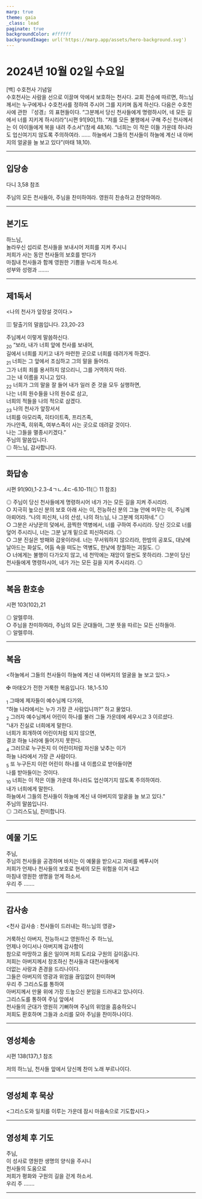 ```yaml
---
marp: true
theme: gaia
_class: lead
paginate: true
backgroundColor: #ffffff
backgroundImage: url('https://marp.app/assets/hero-background.svg')
---
```


# 2024년 10월 02일 수요일

[백] 수호천사 기념일  
수호천사는 사람을 선으로 이끌며 악에서 보호하는 천사다. 교회 전승에 따르면, 하느님께서는 누구에게나 수호천사를 정하여 주시어 그를 지키며 돕게 하신다. 다음은 수호천사에 관한 『성경』의 표현들이다. “그분께서 당신 천사들에게 명령하시어, 네 모든 길에서 너를 지키게 하시리라”(시편 91[90],11). “저를 모든 불행에서 구해 주신 천사께서는 이 아이들에게 복을 내려 주소서”(창세 48,16). “너희는 이 작은 이들 가운데 하나라도 업신여기지 않도록 주의하여라. …… 하늘에서 그들의 천사들이 하늘에 계신 내 아버지의 얼굴을 늘 보고 있다”(마태 18,10).




---

## 입당송

다니 3,58 참조

주님의 모든 천사들아, 주님을 찬미하여라. 영원히 찬송하고 찬양하여라.  
  


---

## 본기도

하느님,  
놀라우신 섭리로 천사들을 보내시어 저희를 지켜 주시니  
저희가 사는 동안 천사들의 보호를 받다가  
마침내 천사들과 함께 영원한 기쁨을 누리게 하소서.  
성부와 성령과 …….  
  


---

## 제1독서

<나의 천사가 앞장설 것이다.>

▥ 탈출기의 말씀입니다. 23,20-23

주님께서 이렇게 말씀하신다.  
<sub>20</sub> “보라, 내가 너희 앞에 천사를 보내어,  
길에서 너희를 지키고 내가 마련한 곳으로 너희를 데려가게 하겠다.  
<sub>21</sub> 너희는 그 앞에서 조심하고 그의 말을 들어라.  
그가 너희 죄를 용서하지 않으리니, 그를 거역하지 마라.  
그는 내 이름을 지니고 있다.  
<sub>22</sub> 너희가 그의 말을 잘 들어 내가 일러 준 것을 모두 실행하면,  
나는 너희 원수들을 나의 원수로 삼고,  
너희의 적들을 나의 적으로 삼겠다.  
<sub>23</sub> 나의 천사가 앞장서서  
너희를 아모리족, 히타이트족, 프리즈족,  
가나안족, 히위족, 여부스족이 사는 곳으로 데려갈 것이다.  
나는 그들을 멸종시키겠다.”  
주님의 말씀입니다.  
◎ 하느님, 감사합니다.  
  


---

## 화답송

시편 91(90),1-2.3-4ㄱㄴ.4ㄷ-6.10-11(◎ 11 참조)

◎ 주님이 당신 천사들에게 명령하시어 네가 가는 모든 길을 지켜 주시리라.  
○ 지극히 높으신 분의 보호 아래 사는 이, 전능하신 분의 그늘 안에 머무는 이, 주님께 아뢰어라. “나의 피신처, 나의 산성, 나의 하느님, 나 그분께 의지하네.” ◎  
○ 그분은 사냥꾼의 덫에서, 끔찍한 역병에서, 너를 구하여 주시리라. 당신 깃으로 너를 덮어 주시리니, 너는 그분 날개 밑으로 피신하리라. ◎  
○ 그분 진실은 방패와 갑옷이라네. 너는 무서워하지 않으리라, 한밤의 공포도, 대낮에 날아드는 화살도, 어둠 속을 떠도는 역병도, 한낮에 창궐하는 괴질도. ◎  
○ 너에게는 불행이 다가오지 않고, 네 천막에는 재앙이 얼씬도 못하리라. 그분이 당신 천사들에게 명령하시어, 네가 가는 모든 길을 지켜 주시리라. ◎  
  


---

## 복음 환호송

시편 103(102),21

◎ 알렐루야.  
○ 주님을 찬미하여라, 주님의 모든 군대들아, 그분 뜻을 따르는 모든 신하들아.  
◎ 알렐루야.  
  


---

## 복음

<하늘에서 그들의 천사들이 하늘에 계신 내 아버지의 얼굴을 늘 보고 있다.>

✠ 마태오가 전한 거룩한 복음입니다. 18,1-5.10

<sub>1</sub> 그때에 제자들이 예수님께 다가와,  
“하늘 나라에서는 누가 가장 큰 사람입니까?” 하고 물었다.  
<sub>2</sub> 그러자 예수님께서 어린이 하나를 불러 그들 가운데에 세우시고 3 이르셨다.  
“내가 진실로 너희에게 말한다.  
너희가 회개하여 어린이처럼 되지 않으면,  
결코 하늘 나라에 들어가지 못한다.  
<sub>4</sub> 그러므로 누구든지 이 어린이처럼 자신을 낮추는 이가  
하늘 나라에서 가장 큰 사람이다.  
<sub>5</sub> 또 누구든지 이런 어린이 하나를 내 이름으로 받아들이면  
나를 받아들이는 것이다.  
<sub>10</sub> 너희는 이 작은 이들 가운데 하나라도 업신여기지 않도록 주의하여라.  
내가 너희에게 말한다.  
하늘에서 그들의 천사들이 하늘에 계신 내 아버지의 얼굴을 늘 보고 있다.”  
주님의 말씀입니다.  
◎ 그리스도님, 찬미합니다.  
  


---

## 예물 기도

주님,  
주님의 천사들을 공경하며 바치는 이 예물을 받으시고 자비를 베푸시어  
저희가 언제나 천사들의 보호로 현세의 모든 위험을 이겨 내고  
마침내 영원한 생명을 얻게 하소서.  
우리 주 …….  
  


---

## 감사송

<천사 감사송 : 천사들이 드러내는 하느님의 영광>

거룩하신 아버지, 전능하시고 영원하신 주 하느님,  
언제나 어디서나 아버지께 감사함이  
참으로 마땅하고 옳은 일이며 저희 도리요 구원의 길이옵니다.  
저희는 아버지께서 창조하신 천사들과 대천사들에게  
더없는 사랑과 존경을 드리나이다.  
그들은 아버지의 영광과 위엄을 끊임없이 찬미하며  
우리 주 그리스도를 통하여  
아버지께서 만물 위에 가장 드높으신 분임을 드러내고 있나이다.  
그리스도를 통하여 주님 앞에서  
천사들의 군대가 영원히 기뻐하며 주님의 위엄을 흠숭하오니  
저희도 환호하며 그들과 소리를 모아 주님을 찬미하나이다.  
  


---

## 영성체송

시편 138(137),1 참조

저의 하느님, 천사들 앞에서 당신께 찬미 노래 부르나이다.  
  


---

## 영성체 후 묵상

<그리스도와 일치를 이루는 가운데 잠시 마음속으로 기도합시다.>  


---

## 영성체 후 기도

주님,  
이 성사로 영원한 생명의 양식을 주시니  
천사들의 도움으로  
저희가 평화와 구원의 길을 걷게 하소서.  
우리 주 …….  
  


---